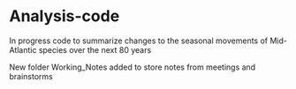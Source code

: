 # Analysis-code
In progress code to summarize changes to the seasonal movements of Mid-Atlantic species over the next 80 years

New folder Working_Notes added to store notes from meetings and brainstorms
